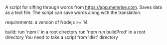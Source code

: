   A script for sifting through words from https://app.memrise.com. Saves data
as a text file. The script can save words along with the translation.

requirements:
a version of Nodejs >= 14

build:
run 'npm i' in a root directory
run 'npm run buildProd' in a root directory
You need to take a script from 'dist' directory

